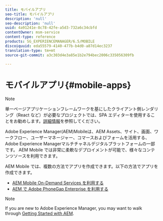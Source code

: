 ```yaml
---
title: モバイルアプリ
seo-title: モバイルアプリ
description: 'null'
seo-description: 'null'
uuid: 4a91241e-8c78-42fe-a5d3-732a6c34cbfd
contentOwner: msm-service
content-type: reference
products: SG_EXPERIENCEMANAGER/6.5/MOBILE
discoiquuid: eda55579-4140-477b-b4d0-a87d14ec3237
translation-type: tm+mt
source-git-commit: a3c303d4e3a85e1b2e794bec2006c335056309fb

---
```



# モバイルアプリ{#mobile-apps}

>[!NOTE]
>
>単一ページアプリケーションフレームワークを基にしたクライアント側レンダリング（React など）が必要なプロジェクトでは、SPA エディターを使用することをお勧めします。[詳細情報](/help/sites-developing/spa-overview.md)を参照してください。

Adobe Experience Manager(AEM)Mobileは、AEM Assets、サイト、画面、ワークフロー、ユーザーマネージャー、コマースおよびフォームを活用する、Adobe Experience Managerマルチチャネルデジタルプラットフォームの一部です。 AEM Mobile では非常に柔軟なデプロイメントが可能で、様々なコンテンツソースを利用できます。

AEM Mobile では、複数の方法でアプリを作成できます。以下の方法でアプリを作成できます。

* [AEM Mobile On-Demand Services を利用する](/help/mobile/mobile-apps-ondemand.md)
* [AEM で Adobe PhoneGap Enterprise を利用する](/help/mobile/phonegap.md)

>[!NOTE]
>
>If you are new to Adobe Experience Manager, you may want to walk through [Getting Started with AEM](/help/sites-deploying/deploy.md).
